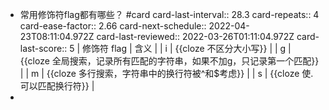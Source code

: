 - 常用修饰符flag都有哪些？ #card
  card-last-interval:: 28.3
  card-repeats:: 4
  card-ease-factor:: 2.66
  card-next-schedule:: 2022-04-23T08:11:04.972Z
  card-last-reviewed:: 2022-03-26T01:11:04.972Z
  card-last-score:: 5
  | 修饰符 flag | 含义 |
  | i | {{cloze 不区分大小写}} |
  | g | {{cloze 全局搜索，记录所有匹配的字符串，如果不加g，只记录第一个匹配}} |
  | m | {{cloze 多行搜索，字符串中的换行符被^和$考虑}} |
  | s | {{cloze 使.可以匹配换行符}} |
-